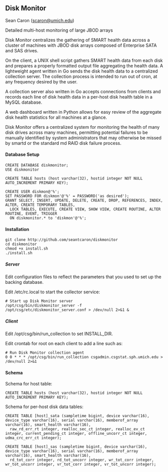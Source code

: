 Disk Monitor
------------
Sean Caron (scaron@umich.edu)

Detailed multi-host monitoring of large JBOD arrays

Disk Monitor centralizes the gathering of SMART health data across a cluster of machines with JBOD
disk arrays composed of Enterprise SATA and SAS drives.

On the client, a UNIX shell script gathers SMART health data from each disk and prepares a properly
formatted output file aggregating the health data. A lightweight agent written in Go sends the disk
health data to a centralized collection server. The collection process is intended to run out of
cron, at any frequency desired by the user.

A collection server also written in Go accepts connections from clients and records each line of disk
health data in a per-host disk health table in a MySQL database.

A web dashboard written in Python allows for easy review of the aggregate disk health statistics for
all machines at a glance.

Disk Monitor offers a centralized system for monitoring the health of many disk drives across many
machines, permitting potential failures to be manually identified by system administrators that may
otherwise be missed by smartd or the standard md RAID disk failure process.

#### Database Setup

```
CREATE DATABASE diskmonitor;
USE diskmonitor

CREATE TABLE hosts (host varchar(32), hostid integer NOT NULL AUTO_INCREMENT PRIMARY KEY);

CREATE USER diskmon@'%';
SET PASSWORD FOR diskmon'@'%' = PASSWORD('as desired');
GRANT SELECT, INSERT, UPDATE, DELETE, CREATE, DROP, REFERENCES, INDEX, ALTER, CREATE TEMPORARY TABLES,
  LOCK TABLES, EXECUTE, CREATE VIEW, SHOW VIEW, CREATE ROUTINE, ALTER ROUTINE, EVENT, TRIGGER
  ON diskmonitor.* to 'diskmon'@'%';
```

#### Installation

```
git clone http://github.com/seantcaron/diskmonitor
cd diskmonitor
chmod +x install.sh
./install.sh
```

##### Server

Edit configuration files to reflect the parameters that you used to set up the backing database.

Edit /etc/rc.local to start the collector service:

```
# Start up Disk Monitor server
/opt/csg/bin/diskmonitor_server -f /opt/csg/etc/diskmonitor_server.conf > /dev/null 2>&1 &
```

##### Client

Edit /opt/csg/bin/run_collection to set INSTALL_DIR.

Edit crontab for root on each client to add a line such as:

```
# Run Disk Monitor collection agent
0 0 * * * /opt/csg/bin/run_collection csgadmin.csgstat.sph.umich.edu > /dev/null 2>&1
```

#### Schema

Schema for host table:

```
CREATE TABLE hosts (host varchar(32), hostid integer NOT NULL AUTO_INCREMENT PRIMARY KEY);
```

Schema for per-host disk data tables:

```
CREATE TABLE [host]_sata (sampletime bigint, device varchar(16), device_type varchar(16), serial varchar(16), memberof_array varchar(16), smart_health varchar(16),
  raw_rd_err_rt integer, realloc_sec_ct integer, realloc_ev_ct integer, current_pending_ct integer, offline_uncorr_ct integer, udma_crc_err_ct integer);

CREATE TABLE [host]_sas (sampletime bigint, device varchar(16), device_type varchar(16), serial varchar(16), memberof_array varchar(16), smart_health varchar(16),
  rd_tot_corr integer, rd_tot_uncorr integer, wr_tot_corr integer, wr_tot_uncorr integer, vr_tot_corr integer, vr_tot_uncorr integer);
```
